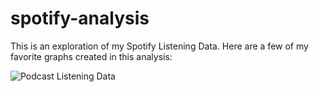 # spotify-analysis
This is an exploration of my Spotify Listening Data. Here are a few of my favorite graphs created in this analysis:

![Podcast Listening Data](https://github.com/nate-downer/spotify-analysis/data/exported-images/podcasts.png?raw=true)
